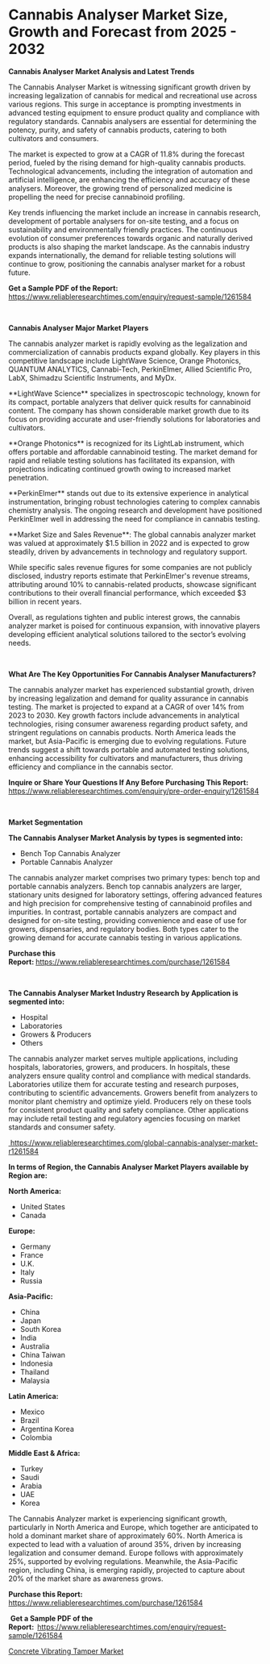 <p><h1>Cannabis Analyser Market Size, Growth and Forecast from 2025 - 2032</h1></p><p><strong>Cannabis Analyser Market Analysis and Latest Trends</strong></p>
<p><p>The Cannabis Analyser Market is witnessing significant growth driven by increasing legalization of cannabis for medical and recreational use across various regions. This surge in acceptance is prompting investments in advanced testing equipment to ensure product quality and compliance with regulatory standards. Cannabis analysers are essential for determining the potency, purity, and safety of cannabis products, catering to both cultivators and consumers.</p><p>The market is expected to grow at a CAGR of 11.8% during the forecast period, fueled by the rising demand for high-quality cannabis products. Technological advancements, including the integration of automation and artificial intelligence, are enhancing the efficiency and accuracy of these analysers. Moreover, the growing trend of personalized medicine is propelling the need for precise cannabinoid profiling.</p><p>Key trends influencing the market include an increase in cannabis research, development of portable analysers for on-site testing, and a focus on sustainability and environmentally friendly practices. The continuous evolution of consumer preferences towards organic and naturally derived products is also shaping the market landscape. As the cannabis industry expands internationally, the demand for reliable testing solutions will continue to grow, positioning the cannabis analyser market for a robust future.</p></p>
<p><strong>Get a Sample PDF of the Report:&nbsp;</strong> <a href="https://www.reliableresearchtimes.com/enquiry/request-sample/1261584?utm_campaign=1581&utm_medium=2&utm_source=Github&utm_content=ia&utm_term=11042025&utm_id=cannabis-analyser">https://www.reliableresearchtimes.com/enquiry/request-sample/1261584</a></p>
<p>&nbsp;</p>
<p><strong>Cannabis Analyser Major Market Players</strong></p>
<p><p>The cannabis analyzer market is rapidly evolving as the legalization and commercialization of cannabis products expand globally. Key players in this competitive landscape include LightWave Science, Orange Photonics, QUANTUM ANALYTICS, Cannabi-Tech, PerkinElmer, Allied Scientific Pro, LabX, Shimadzu Scientific Instruments, and MyDx.</p><p>**LightWave Science** specializes in spectroscopic technology, known for its compact, portable analyzers that deliver quick results for cannabinoid content. The company has shown considerable market growth due to its focus on providing accurate and user-friendly solutions for laboratories and cultivators. </p><p>**Orange Photonics** is recognized for its LightLab instrument, which offers portable and affordable cannabinoid testing. The market demand for rapid and reliable testing solutions has facilitated its expansion, with projections indicating continued growth owing to increased market penetration.</p><p>**PerkinElmer** stands out due to its extensive experience in analytical instrumentation, bringing robust technologies catering to complex cannabis chemistry analysis. The ongoing research and development have positioned PerkinElmer well in addressing the need for compliance in cannabis testing. </p><p>**Market Size and Sales Revenue**: The global cannabis analyzer market was valued at approximately $1.5 billion in 2022 and is expected to grow steadily, driven by advancements in technology and regulatory support. </p><p>While specific sales revenue figures for some companies are not publicly disclosed, industry reports estimate that PerkinElmer's revenue streams, attributing around 10% to cannabis-related products, showcase significant contributions to their overall financial performance, which exceeded $3 billion in recent years. </p><p>Overall, as regulations tighten and public interest grows, the cannabis analyzer market is poised for continuous expansion, with innovative players developing efficient analytical solutions tailored to the sector’s evolving needs.</p></p>
<p>&nbsp;</p>
<p><strong>What Are The Key Opportunities For Cannabis Analyser Manufacturers?</strong></p>
<p><p>The cannabis analyzer market has experienced substantial growth, driven by increasing legalization and demand for quality assurance in cannabis testing. The market is projected to expand at a CAGR of over 14% from 2023 to 2030. Key growth factors include advancements in analytical technologies, rising consumer awareness regarding product safety, and stringent regulations on cannabis products. North America leads the market, but Asia-Pacific is emerging due to evolving regulations. Future trends suggest a shift towards portable and automated testing solutions, enhancing accessibility for cultivators and manufacturers, thus driving efficiency and compliance in the cannabis sector.</p></p>
<p><strong>Inquire or Share Your Questions If Any Before Purchasing This Report:</strong> <a href="https://www.reliableresearchtimes.com/enquiry/pre-order-enquiry/1261584?utm_campaign=1581&utm_medium=2&utm_source=Github&utm_content=ia&utm_term=11042025&utm_id=cannabis-analyser">https://www.reliableresearchtimes.com/enquiry/pre-order-enquiry/1261584</a></p>
<p>&nbsp;</p>
<p><strong>Market Segmentation</strong></p>
<p><strong>The Cannabis Analyser Market Analysis by types is segmented into:</strong></p>
<p><ul><li>Bench Top Cannabis Analyzer</li><li>Portable Cannabis Analyzer</li></ul></p>
<p><p>The cannabis analyzer market comprises two primary types: bench top and portable cannabis analyzers. Bench top cannabis analyzers are larger, stationary units designed for laboratory settings, offering advanced features and high precision for comprehensive testing of cannabinoid profiles and impurities. In contrast, portable cannabis analyzers are compact and designed for on-site testing, providing convenience and ease of use for growers, dispensaries, and regulatory bodies. Both types cater to the growing demand for accurate cannabis testing in various applications.</p></p>
<p><strong>Purchase this Report:&nbsp;</strong><a href="https://www.reliableresearchtimes.com/purchase/1261584?utm_campaign=1581&utm_medium=2&utm_source=Github&utm_content=ia&utm_term=11042025&utm_id=cannabis-analyser">https://www.reliableresearchtimes.com/purchase/1261584</a></p>
<p>&nbsp;</p>
<p><strong>The Cannabis Analyser Market Industry Research by Application is segmented into:</strong></p>
<p><ul><li>Hospital</li><li>Laboratories</li><li>Growers & Producers</li><li>Others</li></ul></p>
<p><p>The cannabis analyzer market serves multiple applications, including hospitals, laboratories, growers, and producers. In hospitals, these analyzers ensure quality control and compliance with medical standards. Laboratories utilize them for accurate testing and research purposes, contributing to scientific advancements. Growers benefit from analyzers to monitor plant chemistry and optimize yield. Producers rely on these tools for consistent product quality and safety compliance. Other applications may include retail testing and regulatory agencies focusing on market standards and consumer safety.</p></p>
<p><a href="https://www.reliableresearchtimes.com/global-cannabis-analyser-market-r1261584?utm_campaign=1581&utm_medium=2&utm_source=Github&utm_content=ia&utm_term=11042025&utm_id=cannabis-analyser">&nbsp;https://www.reliableresearchtimes.com/global-cannabis-analyser-market-r1261584</a></p>
<p><strong>In terms of Region, the Cannabis Analyser Market Players available by Region are:</strong></p>
<p>
    <p> <strong> North America: </strong>
        <ul>
            <li>United States</li>
            <li>Canada</li>
        </ul>
        </p> 
    <p> <strong> Europe: </strong>
        <ul>
            <li>Germany</li>
            <li>France</li>
            <li>U.K.</li>
            <li>Italy</li>
            <li>Russia</li>
        </ul>
        </p> 
    <p> <strong> Asia-Pacific: </strong>
        <ul>
            <li>China</li>
            <li>Japan</li>
            <li>South Korea</li>
            <li>India</li>
            <li>Australia</li>
            <li>China Taiwan</li>
            <li>Indonesia</li>
            <li>Thailand</li>
            <li>Malaysia</li>
        </ul>
        </p> 
    <p> <strong> Latin America: </strong>
        <ul>
            <li>Mexico</li>
            <li>Brazil</li>
            <li>Argentina Korea</li>
            <li>Colombia</li>
        </ul>
        </p> 
    <p> <strong> Middle East & Africa: </strong>
        <ul>
            <li>Turkey</li>
            <li>Saudi</li>
            <li>Arabia</li>
            <li>UAE</li>
            <li>Korea</li>
        </ul>
    </p>
    </p>
<p><p>The Cannabis Analyzer market is experiencing significant growth, particularly in North America and Europe, which together are anticipated to hold a dominant market share of approximately 60%. North America is expected to lead with a valuation of around 35%, driven by increasing legalization and consumer demand. Europe follows with approximately 25%, supported by evolving regulations. Meanwhile, the Asia-Pacific region, including China, is emerging rapidly, projected to capture about 20% of the market share as awareness grows.</p></p>
<p><strong>Purchase this Report: </strong><a href="https://www.reliableresearchtimes.com/purchase/1261584?utm_campaign=1581&utm_medium=2&utm_source=Github&utm_content=ia&utm_term=11042025&utm_id=cannabis-analyser">https://www.reliableresearchtimes.com/purchase/1261584</a></p>
<p>&nbsp;<strong>Get a Sample PDF of the Report:&nbsp;&nbsp;</strong><a href="https://www.reliableresearchtimes.com/enquiry/request-sample/1261584?utm_campaign=1581&utm_medium=2&utm_source=Github&utm_content=ia&utm_term=11042025&utm_id=cannabis-analyser">https://www.reliableresearchtimes.com/enquiry/request-sample/1261584</a></p>
<p><strong></strong></p>
<p><p><a href="https://github.com/ChiragRP21/Market-Research-Report-List-7/blob/main/concrete-vibrating-tamper-market.md?utm_campaign=1581&utm_medium=2&utm_source=Github&utm_content=ia&utm_term=11042025&utm_id=cannabis-analyser">Concrete Vibrating Tamper Market</a></p></p>